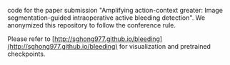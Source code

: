 code for the paper submission "Amplifying action-context greater: Image segmentation-guided intraoperative active bleeding detection".
We anonymized this repository to follow the conference rule.

Please refer to [http://sghong977.github.io/bleeding](http://sghong977.github.io/bleeding) for visualization and pretrained checkpoints.
